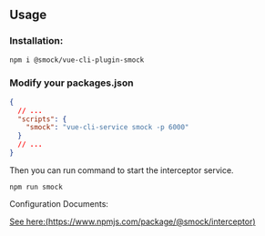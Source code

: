 ## Usage

### Installation:

```bash
npm i @smock/vue-cli-plugin-smock
```

### Modify your packages.json


```json
{
  // ...
  "scripts": {
    "smock": "vue-cli-service smock -p 6000"
  }
  // ...
}

```

Then you can run command to start the interceptor service.

```
npm run smock
```

Configuration Documents:

[See here:(https://www.npmjs.com/package/@smock/interceptor)](https://www.npmjs.com/package/@smock/interceptor)